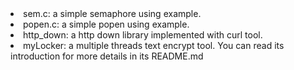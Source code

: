 <li> sem.c: a simple semaphore using example.
<li> popen.c: a simple popen using example.
<li> http_down: a http down library implemented with curl tool.
<li> myLocker: a multiple threads text encrypt tool. You can read its introduction for more details in its README.md
